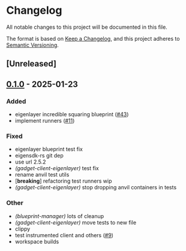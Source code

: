 # Changelog

All notable changes to this project will be documented in this file.

The format is based on [Keep a Changelog](https://keepachangelog.com/en/1.0.0/),
and this project adheres to [Semantic Versioning](https://semver.org/spec/v2.0.0.html).

## [Unreleased]

## [0.1.0](https://github.com/tangle-network/gadget/releases/tag/gadget-client-eigenlayer-v0.1.0) - 2025-01-23

### Added

- eigenlayer incredible squaring blueprint ([#43](https://github.com/tangle-network/gadget/pull/43))
- implement runners ([#11](https://github.com/tangle-network/gadget/pull/11))

### Fixed

- eigenlayer blueprint test fix
- eigensdk-rs git dep
- use url 2.5.2
- *(gadget-client-eigenlayer)* test fix
- rename anvil test utils
- [**breaking**] refactoring test runners wip
- *(gadget-client-eigenlayer)* stop dropping anvil containers in tests

### Other

- *(blueprint-manager)* lots of cleanup
- *(gadget-client-eigenlayer)* move tests to new file
- clippy
- test instrumented client and others ([#9](https://github.com/tangle-network/gadget/pull/9))
- workspace builds
